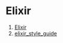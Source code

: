 # Elixir

1. [Elixir](http://elixir-lang.org/)
1. [elixir_style_guide](https://github.com/christopheradams/elixir_style_guide)
